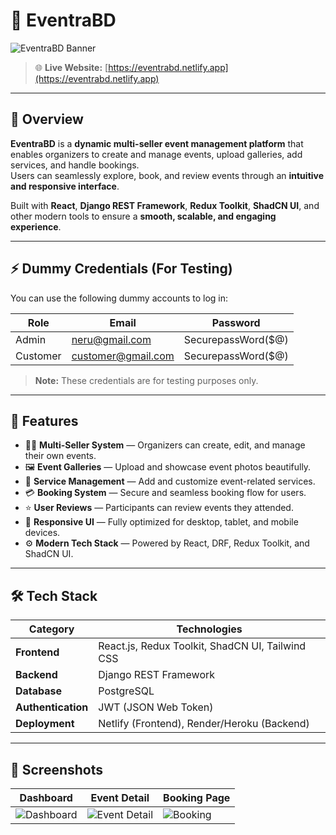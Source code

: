 # 🎉 EventraBD

![EventraBD Banner](https://i.ibb.co.com/zhVrCKZ9/Eventra-BD.png)

> 🌐 **Live Website:** [https://eventrabd.netlify.app](https://eventrabd.netlify.app)

---

## 🧩 Overview

**EventraBD** is a **dynamic multi-seller event management platform** that enables organizers to create and manage events, upload galleries, add services, and handle bookings.  
Users can seamlessly explore, book, and review events through an **intuitive and responsive interface**.

Built with **React**, **Django REST Framework**, **Redux Toolkit**, **ShadCN UI**, and other modern tools to ensure a **smooth, scalable, and engaging experience**.

---

## ⚡ Dummy Credentials (For Testing)

You can use the following dummy accounts to log in:

| Role       | Email                | Password             |
|------------|--------------------|-------------------|
| Admin      | neru@gmail.com       | SecurepassWord($@) |
| Customer   | customer@gmail.com   | SecurepassWord($@) |

> **Note:** These credentials are for testing purposes only.

---

## 🚀 Features

- 👨‍💼 **Multi-Seller System** — Organizers can create, edit, and manage their own events.  
- 🖼️ **Event Galleries** — Upload and showcase event photos beautifully.  
- 🧰 **Service Management** — Add and customize event-related services.  
- 💳 **Booking System** — Secure and seamless booking flow for users.  
- ⭐ **User Reviews** — Participants can review events they attended.  
- 📱 **Responsive UI** — Fully optimized for desktop, tablet, and mobile devices.  
- ⚙️ **Modern Tech Stack** — Powered by React, DRF, Redux Toolkit, and ShadCN UI.  

---

## 🛠️ Tech Stack

| Category | Technologies |
|-----------|--------------|
| **Frontend** | React.js, Redux Toolkit, ShadCN UI, Tailwind CSS |
| **Backend** | Django REST Framework |
| **Database** | PostgreSQL |
| **Authentication** | JWT (JSON Web Token) |
| **Deployment** | Netlify (Frontend), Render/Heroku (Backend) |

---

## 📸 Screenshots

| Dashboard | Event Detail | Booking Page |
|------------|---------------|---------------|
| ![Dashboard](https://i.ibb.co.com/zhVrCKZ9/Eventra-BD.png) | ![Event Detail](https://i.ibb.co.com/zhVrCKZ9/Eventra-BD.png) | ![Booking](https://i.ibb.co.com/zhVrCKZ9/Eventra-BD.png) |

